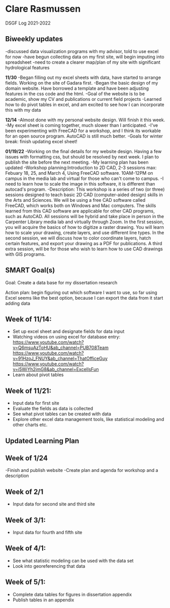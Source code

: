 # Clare Rasmussen

DSGF Log 2021-2022

## Biweekly updates
-discussed data visualization programs with my advisor, told to use excel for now
-have begun collecting data on my first site, will begin imputing into spreadsheet
-need to create a clearer map/plan of my site with significant hydrological features

**11/30**
-Began filling out my excel sheets with data, have started to arrange fields. Working on the site of Gadara first. 
-Began the basic design of my domain website. Have borrowed a template and have been adjusting features in the css code and the html. 
-Goal of the website is to be academic, show my CV and publications or current field projects
-Learned how to do pivot tables in excel, and am excited to see how I can incorporate this with my data

**12/14**
-Almost done with my personal website design. Will finish it this week.
-My excel sheet is coming together, much slower than I anticipated.
-I've been experimenting with FreeCAD for a workshop, and I think its workable for an open source program. AutoCAD is still much better.
-Goals for winter break: finish updating excel sheet!


**01/19/22**
-Working on the final details for my website design. Having a few issues with formatting css, but should be resolved by next week. I plan to publish the site before the next meeting.
-My learning plan has been updated
-Workshop planning:Introduction to 2D CAD, 2-3 sessions max: Febuary 18, 25, and March 4, Using FreeCAD software. 10AM-12PM on campus in the media lab and virtual for those who can't come to campus. 
-I need to learn how to scale the image in this software, it is different than autocad's program. 
-Description: This workshop is a series of two (or three) sessions designed to teach basic 2D CAD (computer-aided design) skills in the Arts and Sciences. We will be using a free CAD software called FreeCAD, which works both on Windows and Mac computers. The skills learned from this CAD software are applicable for other CAD programs, such as AutoCAD. All sessions will be hybrid and take place in person in the Carpenter Library media lab and virtually through Zoom. In the first session, you will acquire the basics of how to digitize a raster drawing. You will learn how to scale your drawing, create layers, and use different line types. In the second session, we will discuss how to color coordinate layers, hatch certain features, and export your drawing as a PDF for publications. A third extra session, will be for those who wish to learn how to use CAD drawings with GIS programs. 


## SMART Goal(s)

Goal: Create a data base for my dissertation research

Action plan: begin figuring out which software I want to use, so far using Excel seems like the best option, because I can export the data from it
start adding data 

## Week of 11/14:
- Set up excel sheet and designate fields for data input
- Watching videos on using excel for database entry: 
https://www.youtube.com/watch?v=Q6msuAzToHU&ab_channel=PUB708Team
https://www.youtube.com/watch?v=91HzoJ_FNUY&ab_channel=ThatOfficeGuy
https://www.youtube.com/watch?v=i5WiYh2jmG8&ab_channel=ExcelIsFun
- Learn about pivot tables

## Week of 11/21:
- Input data for first site
- Evaluate the fields as data is collected 
- See what pivot tables can be created with data
- Explore other excel data management tools, like statistical modeling and other charts etc.

## Updated Learning Plan ##
## Week of 1/24
-Finish and publish website
-Create plan and agenda for workshop and a description

## Week of 2/1
- Input data for second site and third site

## Week of 3/1:
- Input data for fourth and fifth site

## Week of 4/1:
- See what statistic modeling can be used with the data set
- Look into georeferencing that data

## Week of 5/1:
- Complete data tables for figures in dissertation appendix
- Publish tables in an appendix 

